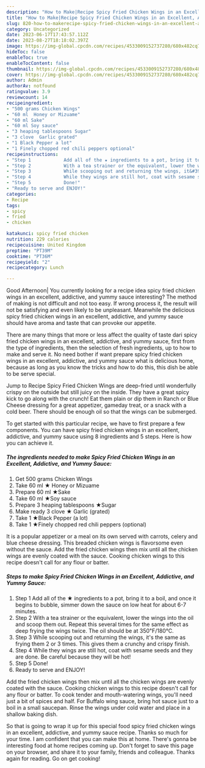 ```yaml
---
description: "How to Make|Recipe Spicy Fried Chicken Wings in an Excellent, Addictive, and Yummy Sauce {That is Simple"
title: "How to Make|Recipe Spicy Fried Chicken Wings in an Excellent, Addictive, and Yummy Sauce {That is Simple"
slug: 820-how-to-makerecipe-spicy-fried-chicken-wings-in-an-excellent-addictive-and-yummy-sauce-that-is-simple
category: Uncategorized
date: 2023-06-17T17:43:57.112Z
date: 2023-08-27T18:18:02.397Z
image: https://img-global.cpcdn.com/recipes/4533009152737280/680x482cq70/spicy-fried-chicken-wings-in-an-excellent-addictive-and-yummy-sauce-recipe-main-photo.jpg
hideToc: false
enableToc: true
enableTocContent: false
thumbnail: https://img-global.cpcdn.com/recipes/4533009152737280/680x482cq70/spicy-fried-chicken-wings-in-an-excellent-addictive-and-yummy-sauce-recipe-main-photo.jpg
cover: https://img-global.cpcdn.com/recipes/4533009152737280/680x482cq70/spicy-fried-chicken-wings-in-an-excellent-addictive-and-yummy-sauce-recipe-main-photo.jpg
author: Admin
authorAv: notfound
ratingvalue: 3.9
reviewcount: 14
recipeingredient:
- "500 grams Chicken Wings"
- "60 ml  Honey or Mizuame"
- "60 ml Sake"
- "60 ml Soy sauce"
- "3 heaping tablespoons Sugar"
- "3 clove  Garlic grated"
- "1 Black Pepper a lot"
- "1 Finely chopped red chili peppers optional"
recipeinstructions:
- "Step 1            Add all of the ★ ingredients to a pot, bring it to a boil, and once it begins to bubble, simmer down the sauce on low heat for about 6-7 minutes."
- "Step 2            With a tea strainer or the equivalent, lower the wings into the oil and scoop them out. Repeat this several times for the same effect as deep frying the wings twice. The oil should be at 350℉/180℃."
- "Step 3            While scooping out and returning the wings, it&#39;s the same as frying them 2 or 3 times. This gives them a crunchy and crispy finish."
- "Step 4            While they wings are still hot, coat with sesame seeds and they are done. Be careful because they will be hot!"
- "Step 5            Done!"
- "Ready to serve and ENJOY!"
categories:
- Recipe
tags:
- spicy
- fried
- chicken

katakunci: spicy fried chicken 
nutrition: 229 calories
recipecuisine: United Kingdom
preptime: "PT39M"
cooktime: "PT36M"
recipeyield: "2"
recipecategory: Lunch

---
```



Good Afternoon| You currently looking for a recipe idea spicy fried chicken wings in an excellent, addictive, and yummy sauce interesting? The method of making is not difficult and not too easy. If wrong process it, the result will not be satisfying and even likely to be unpleasant. Meanwhile the delicious spicy fried chicken wings in an excellent, addictive, and yummy sauce should have aroma and taste that can provoke our appetite.






There are many things that more or less affect the quality of taste dari spicy fried chicken wings in an excellent, addictive, and yummy sauce, first from the type of ingredients, then the selection of fresh ingredients, up to how to make and serve it. No need bother if want prepare spicy fried chicken wings in an excellent, addictive, and yummy sauce what is delicious home, because as long as you know the tricks and how to do this, this dish be able to be serve  special.


Jump to Recipe Spicy Fried Chicken Wings are deep-fried until wonderfully crispy on the outside but still juicy on the inside. They have a great spicy kick to go along with the crunch! Eat them plain or dip them in Ranch or Blue Cheese dressing for a great appetizer, gameday treat, or a snack with a cold beer. There should be enough oil so that the wings can be submerged.


To get started with this particular recipe, we have to first prepare a few components. You can have spicy fried chicken wings in an excellent, addictive, and yummy sauce using 8 ingredients and 5 steps. Here is how you can achieve it.

<!--inarticleads1-->

##### The ingredients needed to make Spicy Fried Chicken Wings in an Excellent, Addictive, and Yummy Sauce:

1. Get 500 grams Chicken Wings
1. Take 60 ml ★ Honey or Mizuame
1. Prepare 60 ml ★Sake
1. Take 60 ml ★Soy sauce
1. Prepare 3 heaping tablespoons ★Sugar
1. Make ready 3 clove ★ Garlic (grated)
1. Take 1 ★Black Pepper (a lot)
1. Take 1 ★Finely chopped red chili peppers (optional)


It is a popular appetizer or a meal on its own served with carrots, celery and blue cheese dressing. This breaded chicken wings is flavorsome even without the sauce. Add the fried chicken wings then mix until all the chicken wings are evenly coated with the sauce. Cooking chicken wings to this recipe doesn&#39;t call for any flour or batter. 

<!--inarticleads2-->

##### Steps to make Spicy Fried Chicken Wings in an Excellent, Addictive, and Yummy Sauce:

1. Step 1            Add all of the ★ ingredients to a pot, bring it to a boil, and once it begins to bubble, simmer down the sauce on low heat for about 6-7 minutes.
1. Step 2            With a tea strainer or the equivalent, lower the wings into the oil and scoop them out. Repeat this several times for the same effect as deep frying the wings twice. The oil should be at 350℉/180℃.
1. Step 3            While scooping out and returning the wings, it&#39;s the same as frying them 2 or 3 times. This gives them a crunchy and crispy finish.
1. Step 4            While they wings are still hot, coat with sesame seeds and they are done. Be careful because they will be hot!
1. Step 5            Done!
1. Ready to serve and ENJOY!

Add the fried chicken wings then mix until all the chicken wings are evenly coated with the sauce. Cooking chicken wings to this recipe doesn&#39;t call for any flour or batter. To cook tender and mouth-watering wings, you&#39;ll need just a bit of spices and half. For Buffalo wing sauce, bring hot sauce just to a boil in a small saucepan. Rinse the wings under cold water and place in a shallow baking dish. 

So that is going to wrap it up for this special food spicy fried chicken wings in an excellent, addictive, and yummy sauce recipe. Thanks so much for your time. I am confident that you can make this at home. There's gonna be interesting food at home recipes coming up. Don't forget to save this page on your browser, and share it to your family, friends and colleague. Thanks again for reading. Go on get cooking!
